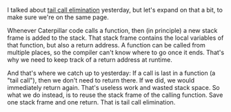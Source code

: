 I talked about [tail call elimination](/daily/2024-08-08) yesterday, but let's
expand on that a bit, to make sure we're on the same page.

Whenever Caterpillar code calls a function, then (in principle) a new stack
frame is added to the stack. That stack frame contains the local variables of
that function, but also a return address. A function can be called from multiple
places, so the compiler can't know where to go once it ends. That's why we need
to keep track of a return address at runtime.

And that's where we catch up to yesterday: If a call is last in a function (a
"tail call"), then we don't need to return there. If we did, we would
immediately return again. That's useless work and wasted stack space. So what we
do instead, is to reuse the stack frame of the calling function. Save one stack
frame and one return. That is tail call elimination.
